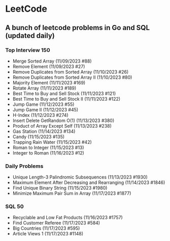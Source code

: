 # LeetCode

## A bunch of leetcode problems in Go and SQL (updated daily)

### Top Interview 150
- Merge Sorted Array (11/09/2023 #88)
- Remove Element (11/09/2023 #27)
- Remove Duplicates from Sorted Array (11/10/2023 #26)
- Remove Duplicates from Sorted Array II (11/10/2023 #80)
- Majority Element (11/11/2023 #169)
- Rotate Array (11/11/2023 #189)
- Best Time to Buy and Sell Stock (11/11/2023 #121)
- Best Time to Buy and Sell Stock II (11/11/2023 #122)
- Jump Game (11/12/2023 #55)
- Jump Game II (11/12/2023 #45)
- H-Index (11/12/2023 #274)
- Insert Delete GetRandom O(1) (11/13/2023 #380)
- Product of Array Except Self (11/13/2023 #238)
- Gas Station (11/14/2023 #134)
- Candy (11/15/2023 #135)
- Trapping Rain Water (11/15/2023 #42)
- Roman to Integer (11/15/2023 #13)
- Integer to Roman (11/16/2023 #12)
### Daily Problems
- Unique Length-3 Palindromic Subsequences (11/13/2023 #1930)
- Maximum Element After Decreasing and Rearranging (11/14/2023 #1846)
- Find Unique Binary String (11/15/2023 #1980)
- Minimize Maximum Pair Sum in Array (11/17/2023 #1877)
### SQL 50
- Recyclable and Low Fat Products (11/16/2023 #1757)
- Find Customer Referee (11/17/2023 #584)
- Big Countries (11/17/2023 #595)
- Article Views 1 (11/17/2023 #1148)
